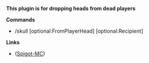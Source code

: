 **This plugin is for dropping heads from dead players**

**Commands**
- /skull [optional:FromPlayerHead\] [optional:Recipient\]

**Links**
- ([Spigot-MC](https://www.spigotmc.org/resources/headdrop.118490/))
